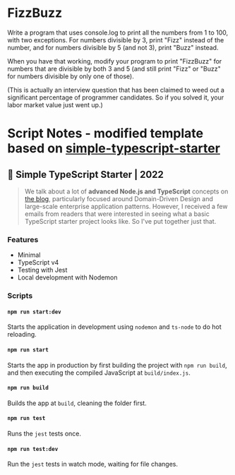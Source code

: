 # FizzBuzz

Write a program that uses console.log to print all the numbers from 1 to 100,
with two exceptions. For numbers divisible by 3, print "Fizz" instead of the
number, and for numbers divisible by 5 (and not 3), print "Buzz" instead.

When you have that working, modify your program to print "FizzBuzz" for
numbers that are divisible by both 3 and 5 (and still print "Fizz" or "Buzz"
for numbers divisible by only one of those).

(This is actually an interview question that has been claimed to weed out
a significant percentage of programmer candidates. So if you solved it, your
labor market value just went up.)

# Script Notes - modified template based on [simple-typescript-starter](https://github.com/stemmlerjs/simple-typescript-starter)

## 🧰 Simple TypeScript Starter | 2022

> We talk about a lot of **advanced Node.js and TypeScript** concepts on [the blog](https://khalilstemmler.com), particularly focused around Domain-Driven Design and large-scale enterprise application patterns. However, I received a few emails from readers that were interested in seeing what a basic TypeScript starter project looks like. So I've put together just that.

### Features

- Minimal
- TypeScript v4
- Testing with Jest
- Local development with Nodemon

### Scripts

#### `npm run start:dev`

Starts the application in development using `nodemon` and `ts-node` to do hot reloading.

#### `npm run start`

Starts the app in production by first building the project with `npm run build`, and then executing the compiled JavaScript at `build/index.js`.

#### `npm run build`

Builds the app at `build`, cleaning the folder first.

#### `npm run test`

Runs the `jest` tests once.

#### `npm run test:dev`

Run the `jest` tests in watch mode, waiting for file changes.
